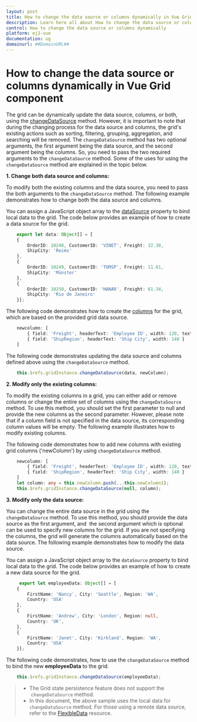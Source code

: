 ```yaml
---
layout: post
title: How to change the data source or columns dynamically in Vue Grid component | Syncfusion
description: Learn here all about How to change the data source or columns dynamically in Syncfusion Vue Grid component of Syncfusion Essential JS 2 and more.
control: How to change the data source or columns dynamically 
platform: ej2-vue
documentation: ug
domainurl: ##DomainURL##
---
```


# How to change the data source or columns dynamically in Vue Grid component

The grid can be dynamically update the data source, columns, or both, using the [changeDataSource](https://ej2.syncfusion.com/vue/documentation/api/grid/#changedatasource) method. However, it is important to note that during the changing process for the data source and columns, the grid's existing actions such as sorting, filtering, grouping, aggregation, and searching will be removed. The `changeDataSource` method has two optional arguments, the first argument being the data source, and the second argument being the columns. So, you need to pass the two required arguments to the `changeDataSource` method. Some of the uses for using the `changeDataSource` method are explained in the topic below.

**1. Change both data source and columns:**

To modify both the existing columns and the data source, you need to pass the both arguments to the `changeDataSource` method. The following example demonstrates how to change both the data source and columns.

You can assign a JavaScript object array to the [dataSource](https://ej2.syncfusion.com/vue/documentation/api/grid/#datasource) property to bind local data to the grid. The code below provides an example of how to create a data source for the grid.

```typescript
    export let data: Object[] = [
    {
        OrderID: 10248, CustomerID: 'VINET', Freight: 32.38,
        ShipCity: 'Reims'
    },
    {
        OrderID: 10249, CustomerID: 'TOMSP', Freight: 11.61,
        ShipCity: 'Münster'
    },
    {
        OrderID: 10250, CustomerID: 'HANAR', Freight: 61.34,
        ShipCity: 'Rio de Janeiro'
    }];
```

The following code demonstrates how to create the [columns](https://ej2.syncfusion.com/vue/documentation/grid/columns/columns) for the grid, which are based on the provided grid data source.

```typescript
    newcolumn: [
        { field: 'Freight', headerText: 'Employee ID', width: 120, textAlign: 'Right' },
        { field: 'ShipRegion', headerText: 'Ship City', width: 140 }
    ]
```

The following code demonstrates updating the data source and columns defined above using the `changeDataSource` method.

```typescript
    this.$refs.gridInstance.changeDataSource(data, newColumn);
```

**2. Modify only the existing columns:**

To modify the existing columns in a grid, you can either add or remove columns or change the entire set of columns using the `changeDataSource` method. To use this method, you should set the first parameter to null and provide the new columns as the second parameter. However, please note that if a column field is not specified in the data source, its corresponding column values will be empty. The following example illustrates how to modify existing columns.

The following code demonstrates how to add new columns with existing grid columns ('newColumn') by using `changeDataSource` method.

```typescript
    newcolumn: [
        { field: 'Freight', headerText: 'Employee ID', width: 120, textAlign: 'Right' },
        { field: 'ShipRegion', headerText: 'Ship City', width: 140 }
    ]
    let column: any = this.newColumn.push(...this.newColumn1);
    this.$refs.gridInstance.changeDataSource(null, column);
```

**3. Modify only the data source:**

You can change the entire data source in the grid using the `changeDataSource` method. To use this method, you should provide the data source as the first argument, and  the second argument which is optional can be used to specify new columns for the grid. If you are not specifying the columns, the grid will generate the columns automatically based on the data source. The following example demonstrates how to modify the data source.

You can assign a JavaScript object array to the `dataSource` property to bind local data to the grid. The code below provides an example of how to create a new data source for the grid.

```typescript
     export let employeeData: Object[] = [
    {
        FirstName: 'Nancy', City: 'Seattle', Region: 'WA',
        Country: 'USA'
    },
    {
        FirstName: 'Andrew', City: 'London', Region: null,
        Country: 'UK',
    },
    {
        FirstName: 'Janet', City: 'Kirkland', Region: 'WA',
        Country: 'USA'
    }];
```

The following code demonstrates, how to use the `changeDataSource` method to bind the new **employeeData** to the grid.

```typescript
    this.$refs.gridInstance.changeDataSource(employeeData);
```

>* The Grid state persistence feature does not support the  `changeDataSource` method.
>* In this document, the above sample uses the local data for `changeDataSource` method. For those using a remote data source, refer to the [FlexibleData](https://ej2.syncfusion.com/vue/demos/#/bootstrap5/grid/flexible-data) resource.